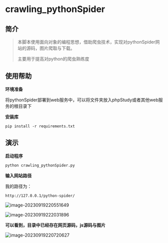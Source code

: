 



# crawling_pythonSpider



## 简介

> 本脚本使用面向对象的编程思想，借助爬虫技术，实现对pythonSpider网站的源码，图片爬取与下载。
>
> 主要用于提高对python的爬虫熟练度





## 使用帮助

**环境准备**

将pythonSpider部署到web服务中，可以将文件夹放入phpStudy或者其他web服务的根目录下



**安装库**

```
pip install -r requirements.txt
```



## 演示

**启动程序**

```cmd
python crawling_pythonSpider.py
```

**输入网站路径**

我的路径为：

```
http://127.0.0.1/python-spider/
```



![image-20230919220551649](https://gitee.com/yuan_boss/yuanboss-pic-bed/raw/master/img2/image-20230919220551649.png)



![image-20230919222031896](https://gitee.com/yuan_boss/yuanboss-pic-bed/raw/master/img2/image-20230919222031896.png)



**可以看到，目录中已经存在网页源码，js源码与图片**



![image-20230919220720627](https://gitee.com/yuan_boss/yuanboss-pic-bed/raw/master/img2/image-20230919220720627.png)
















